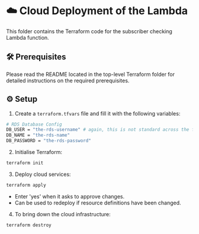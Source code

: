 # ☁️ Cloud Deployment of the Lambda

This folder contains the Terraform code for the subscriber checking Lambda function.

## 🛠️ Prerequisites

Please read the README located in the top-level Terraform folder for detailed instructions on the required prerequisites.

## ⚙️ Setup

1. Create a `terraform.tfvars` file and fill it with the following variables:
```bash
# RDS Database Config
DB_USER = "the-rds-username" # again, this is not standard across the files - FIX!
DB_NAME = "the-rds-name"
DB_PASSWORD = "the-rds-password"
```

2. Initialise Terraform:
```bash
terraform init
```

3. Deploy cloud services:
```bash
terraform apply
```
  - Enter 'yes' when it asks to approve changes.
  - Can be used to redeploy if resource definitions have been changed.

4. To bring down the cloud infrastructure:
```bash
terraform destroy
```